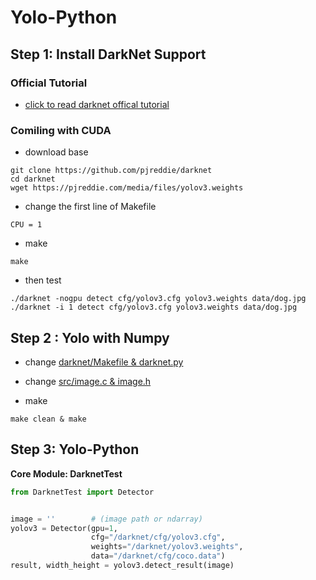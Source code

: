 # Yolo-Python



## Step 1: Install DarkNet Support

### Official Tutorial

* [click to read darknet offical tutorial](https://pjreddie.com/darknet/yolo/)

### Comiling with CUDA

* download base

```shell
git clone https://github.com/pjreddie/darknet
cd darknet
wget https://pjreddie.com/media/files/yolov3.weights
```

* change the first line of Makefile

```shell
CPU = 1
```

* make

```
make
```

* then test

```
./darknet -nogpu detect cfg/yolov3.cfg yolov3.weights data/dog.jpg
./darknet -i 1 detect cfg/yolov3.cfg yolov3.weights data/dog.jpg
```



## Step 2 : Yolo with Numpy 

* change [darknet/Makefile & darknet.py](https://github.com/FiftyWu/Yolo-Python/tree/master/darknet)

* change [src/image.c & image.h](https://github.com/FiftyWu/Yolo-Python/tree/master/src)

* make

```
make clean & make
```



## Step 3: Yolo-Python

**Core Module: DarknetTest**

```python
from DarknetTest import Detector


image = ''  	  # (image path or ndarray)
yolov3 = Detector(gpu=1,
                  cfg="/darknet/cfg/yolov3.cfg",
                  weights="/darknet/yolov3.weights",
                  data="/darknet/cfg/coco.data")
result, width_height = yolov3.detect_result(image)
```





